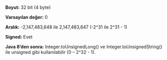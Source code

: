 **Boyut:** 32 bit (4 byte)

**Varsayılan değer:** 0

**Aralık:** -2,147,483,648 ile 2,147,483,647 (-2^31 ile 2^31 - 1)

**Signed:** Evet

**Java 8’den sonra:** Integer.toUnsignedLong() ve Integer.toUnsignedString() ile unsigned gibi kullanılabilir (0 – 2^32 - 1).